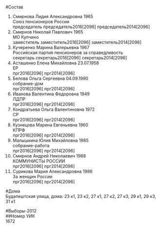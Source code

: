 #Состав  
1. Смирнова Лидия Александровна 1965  
    Союз пенсионеров России  
    председатель председатель2016[2096] председатель2014[2096]  
2. Смирнов Николай Павлович 1965  
    МО Купчино  
    заместитель заместитель2016[2096] заместитель2014[2096]  
3. Кучеренко Марина Валерьевна 1967  
    Российская партия пенсионеров за справедливость  
    секретарь секретарь2016[2096] секретарь2014[2096]  
4. Асташенко Елена Михайловна 23.07.1958  
    ЕР  
    прг2016[2096] прг2014[2096]  
5. Белова Ольга Сергеевна 04.09.1990  
    собрание-дом  
    прг2016[2096] прг2014[2096]  
6. Иванова Валентина Федоровна 1949  
    ЛДПР  
    прг2016[2096] прг2014[2096]  
7. Кондратьева Ольга Валентиновна 1972  
    СР  
    прг2016[2096] прг2014[2096]  
8. Кузнецова Марина Евгеньевна 1960  
    КПРФ  
    прг2016[2096] прг2014[2096]  
9. Малышкина Юлия Михайловна 1985  
    собрание-работа  
    прг2016[2096] прг2014[2096]  
10. Смирнов Андрей Николаевич 1988  
    КОММУНИСТЫ РОССИИ  
    прг2016[2096] прг2014[2096]  
11. Сурикова Мария Александровна 1986  
    За женщин России  
    прг2016[2096] прг2014[2096]  
  
#Дома  
Будапештская улица, дома: 23 к1, 23 к2, 27 к1, 27 к2, 27 к3, 29 к1, 29 к3, 31 к1  
  
#Выборы-2012  
##Номер УИК  
1672  
